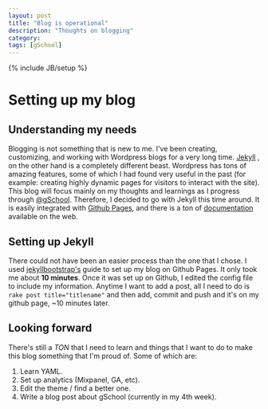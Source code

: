```yaml
---
layout: post
title: "Blog is operational"
description: "Thoughts on blogging"
category: 
tags: [gSchool]
---
```

{% include JB/setup %}

# Setting up my blog

## Understanding my needs
Blogging is not something that is new to me. I've been creating, customizing,
and working with Wordpress blogs for a very long time. [Jekyll](http://jekyllrb.com/)
, on the other hand is a completely different beast. Wordpress has tons of
amazing features, some of which I had found very useful in the past (for
example: creating highly dynamic pages for visitors to interact with the site).
This blog will focus mainly on my thoughts and learnings as I progress through
[@gSchool](https://twitter.com/gschool). Therefore, I decided to go with Jekyll
this time around. It is easily integrated with [Github Pages](http://pages.github.com/),
and there is a ton of [documentation](http://jekyllrb.com/docs/home/) available on the web.

## Setting up Jekyll
There could not have been an easier process than the one that I chose.
I used [jekyllbootstrap's](http://jekyllbootstrap.com/usage/jekyll-quick-start.html)
guide to set up my blog on Github Pages. It only took me about **10 minutes**.
Once it was set up on Github, I edited the config file to include my information.
Anytime I want to add a post, all I need to do is `rake post title="titlename"`
and then add, commit and push and it's on my github page, ~10 minutes later.

## Looking forward
There's still a *TON* that I need to learn and things that I want to do to make
this blog something that I'm proud of. Some of which are:

1. Learn YAML.
2. Set up analytics (Mixpanel, GA, etc).
3. Edit the theme / find a better one.
4. Write a blog post about gSchool (currently in my 4th week).